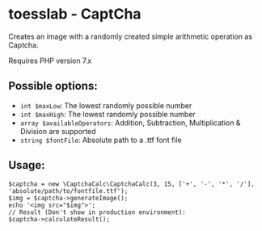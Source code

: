 # toesslab - CaptCha
Creates an image with a randomly created simple arithmetic operation as Captcha.

Requires PHP version 7.x

## Possible options:
- `int $maxLow`: The lowest randomly possible number
- `int $maxHigh`: The lowest randomly possible number
- `array $availableOperators`: Addition, Subtraction, Multiplication & Division are supported
- `string $fontFile`: Absolute path to a .ttf font file

## Usage:
    $captcha = new \CaptchaCalc\CaptchaCalc(3, 15, ['+', '-', '*', '/'], 'absolute/path/to/fontfile.ttf');
    $img = $captcha->generateImage();
    echo '<img src="$img">';
    // Result (Don't show in production environment):
    $captcha->calculateResult();

